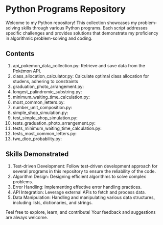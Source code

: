 # Python Programs Repository

Welcome to my Python repository! This collection showcases my problem-solving skills through various Python programs. Each script addresses specific challenges and provides solutions that demonstrate my proficiency in algorithmic problem-solving and coding.

## Contents

1. api_pokemon_data_collection.py: Retrieve and save data from the Pokémon API.
2. class_allocation_calculator.py: Calculate optimal class allocation for studens, adhering to constraints 
3. graduation_photo_arrangement.py:
4. longest_palindromic_substring.py:
5. minimum_waiting_time_calculation.py:
6. most_common_letters.py:
7. number_unit_composition.py:
8. simple_shop_simulation.py:
9. test_simple_shop_simulation.py:
10. tests_graduation_photo_arrangement.py:
11. tests_minimum_waiting_time_calculation.py:
12. tests_most_common_letters.py:
13. two_dice_probability.py: 

## Skills Demonstrated

1. Test-driven Development: Follow test-driven development approach for several programs in this repository to ensure the reliability of the code.
2. Algorithm Design: Designing efficient algorithms to solve complex problems.
3. Error Handling: Implementing effective error handling practices.
4. API Integration: Leverage external APIs to fetch and process data.
5. Data Manipulation: Handling and manipulating various data structures, including lists, dictionaries, and strings.


Feel free to explore, learn, and contribute! Your feedback and suggestions are always welcome.
